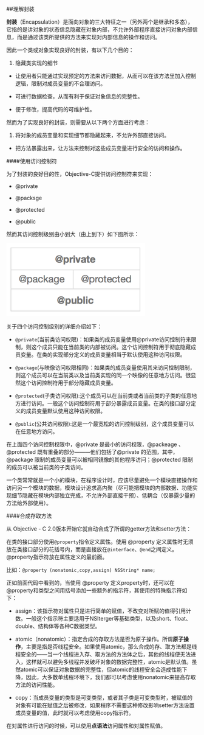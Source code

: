 ##理解封装
<br>

**封装**（Encapsulation）是面向对象的三大特征之一（另外两个是继承和多态），它指的是讲对象的状态信息隐藏在对象内部，不允许外部程序直接访问对象内部信息，而是通过该类所提供的方法来实现对内部信息的操作和访问。

因此一个类或对象实现良好的封装，有以下几个目的：

1. 隐藏类实现的细节

- 让使用者只能通过实现预定的方法来访问数据，从而可以在该方法里加入控制逻辑，限制对成员变量的不合理访问。

- 可进行数据检查，从而有利于保证对象信息的完整性。

- 便于修改，提高代码的可维护性。

然而为了实现良好的封装，则需要从以下两个方面进行考虑：

1. 将对象的成员变量和实现细节都隐藏起来，不允许外部直接访问。

- 把方法暴露出来，让方法来控制对这些成员变量进行安全的访问和操作。

####使用访问控制符

为了封装的良好目的性，Objective-C提供访问控制符来实现：

- @private

- @packsge

- @protected

- @public

然而其访问控制级别由小到大（由上到下）如下图所示：

![](img/访问控制级别.png)

关于四个访问控制级别的详细介绍如下：

- `@private`(当前类访问权限)：如果类的成员变量使用@private访问控制符来限制，则这个成员只能在当前类的内部被访问。这个访问控制符用于彻底隐藏成员变量。在类的实现部分定义的成员变量相当于默认使用这种访问权限。

- `@package`(与映像访问权限相同)：如果类的成员变量使用其来访问控制限制，则这个成员可以在当前类以及当前类实现的同一个映像的任意地方访问。很显然这个访问控制符用于部分隐藏成员变量。

- `@protected`(子类访问权限):这个成员可以在当前类或者当前类的子类的任意地方进行访问。一般这个访问控制符用于部分暴露成员变量。在类的接口部分定义的成员变量默认使用这种访问权限。

- `@public`(公共访问权限):这是一个最宽松的访问控制级别，这个成员变量可以在任意地方访问。

在上面四个访问控制权限中，@private 是最小的访问权限，@packeage 、@protected 既有重叠的部分———他们包括了@private 的范围，其中，@package 限制的成员变量可以被相同镜像的其他程序访问；@protected 限制的成员可以被当前类的子类访问。

一个类常常就是一个小的模块，在程序设计时，应该尽量避免一个模块直接操作和访问另一个模块的数据，模块设计追求高内聚（尽可能把模块的内部数据、功能实现细节隐藏在模块内部独立完成，不允许外部直接干预）、低耦合（仅暴露少量的方法给外部使用）。

####合成存取方法

从 Objective - C 2.0版本开始它就自动合成了所谓的getter方法和setter方法：

在类的接口部分使用`@property`指令定义属性。使用 @property 定义属性时无须放在类接口部分的花括号内，而是直接放在`@interface`、`@end`之间定义。@property指示符放在属性定义的最前面。

比如：`@property (nonatomic,copy,assign) NSString* name;`

正如前面代码中看到的，当使用 @property 定义property时，还可以在@property和类型之间用括号添加一些额外的指示符，其使用的特殊指示符如下：

- assign：该指示符对属性只是进行简单的赋值，不改变对所赋的值得引用计数。一般这个指示符主要适用于NSIterger等基础类型，以及short、float、double、结构体等各种C数据类型。

- atomic（nonatomic）：指定合成的存取方法是否为原子操作。所谓**原子操作**，主要是指是否线程安全。如果使用atomic，那么合成的存、取方法都是线程安全的——当一个线程进入存、取方法的方法体之后，其他的线程便无法进入，这样就可以避免多线程并发破坏对象的数据完整性，atomic是默认值。虽然atomic可以保证对象数据的完整性，但atomic的线程安全会造成性能下降，因此，大多数单线程环境下，我们都可以考虑使用nonatomic来提高存取方法的访问性能。

- copy：当成员变量的类型是可变类型，或者其子类是可变类型时，被赋值的对象有可能在赋值之后被修改，如果程序不需要这种修改影响setter方法设置成员变量的值，此时就可以考虑使用copy指示符。

在对属性进行访问的时候，可以使用**点语法**访问属性和对属性赋值。


